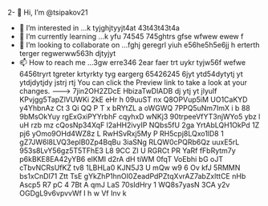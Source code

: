 2- 👋 Hi, I’m @tsipakov21
- 👀 I’m interested in ...k tyjghjtyyjt4at 43t43t43t4a
- 🌱 I’m currently learning ...k yfu 74545 745ghtrs gfse wfwew ewew f
- 💞️ I’m looking to collaborate on ...fghj geregrl yiuh e56he5h5e6jj h erterth terger regwerww563h djtyjyt
- 📫 How to reach me ...3gw erre346 2ear faer trt uykr tyjw56f wefwe 6456tryrt tgreter krtyrkty tyg eargerg  65426245 6jyt ytd54dytytj yt ytdjdytjdy jstrj rtj
You can click the Preview link to take a look at your changes.
--->
7jin2OH2ZDcE
HbizaTwDlADB
dj ytj yt jlyulf
KPvjgg5TapZlVUWKi
2kE eHr h
09uuST nx  Q8OPVup5iM UO1CaKYD
y4YhbnAz Ct 3
Qi QQ P  T
x  bRYtZL a  oWGWQ 7PPQ5uNm7ImX i b 88 9bMsOkYuy rgExGxiPYYrbhF cqyhxD wNKj3 90trpeeVfYT3njWYo5 ybz l uH rzb mz cQosNp34XqF l2aHH2ivyIP NQbs5fU 2ga YrtAbLQH1OkPd 1Z pj6 yOmo9OHd4WZ8z L RwHSvRxj5My P  RH5cpj8LQxo1lD8  1 gZ7JW6l8LVQ3eplB0Zp4BqBu 3iaSNg RLQW0cPQRb6Qz  uuxE5rL 953s8LvY56gz5T5TFhE3 L8 9CC ZI U RGRCt  PR YaRf fFbRytm7y p6kBKE8EA42yYB6 elKMI d2rA dH tiWM 0fqT VoEbhi bG oJT cTbvNCRsUfKZ tv8   1LBHLa0 KJN5J3 U mQw w9 6 Ov kfJ 5RMMN bs1xCnDl71 Ztt TsE  gYkZhP1hnOI0ZeadPdPZtqXvrAZ7abZxlttCE nHb Ascp5 R7 pC 4 7Bt A  qmJ LaS 70sIdHry 1 WQ8s7yasN 3CA y2v OGDgL9v6vpvvWf I  h w Vf Inv k
